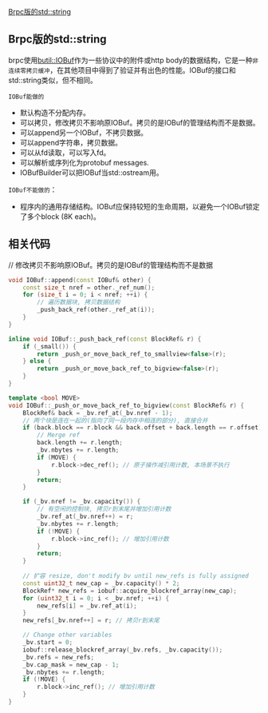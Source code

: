 [Brpc版的std::string](#Brpc版的std::string) 

## Brpc版的std::string

brpc使用[butil::IOBuf](https://github.com/apache/brpc/blob/master/src/butil/iobuf.h)作为一些协议中的附件或http body的数据结构，它是一种`非连续零拷贝缓冲`，在其他项目中得到了验证并有出色的性能。IOBuf的接口和std::string类似，但不相同。

`IOBuf能做的`
- 默认构造不分配内存。
- 可以拷贝，修改拷贝不影响原IOBuf。拷贝的是IOBuf的管理结构而不是数据。
- 可以append另一个IOBuf，不拷贝数据。
- 可以append字符串，拷贝数据。
- 可以从fd读取，可以写入fd。
- 可以解析或序列化为protobuf messages.
- IOBufBuilder可以把IOBuf当std::ostream用。

`IOBuf不能做的`：
- 程序内的通用存储结构。IOBuf应保持较短的生命周期，以避免一个IOBuf锁定了多个block (8K each)。


## 相关代码

// 修改拷贝不影响原IOBuf。拷贝的是IOBuf的管理结构而不是数据

```C++
void IOBuf::append(const IOBuf& other) {
    const size_t nref = other._ref_num();
    for (size_t i = 0; i < nref; ++i) {
        // 遍历数据块, 拷贝数据结构
        _push_back_ref(other._ref_at(i));
    }
}

inline void IOBuf::_push_back_ref(const BlockRef& r) {
    if (_small()) {
        return _push_or_move_back_ref_to_smallview<false>(r);
    } else {
        return _push_or_move_back_ref_to_bigview<false>(r);
    }
}

template <bool MOVE>
void IOBuf::_push_or_move_back_ref_to_bigview(const BlockRef& r) {
    BlockRef& back = _bv.ref_at(_bv.nref - 1);
    // 两个块是连在一起的(指向了同一段内存中相连的部分), 直接合并
    if (back.block == r.block && back.offset + back.length == r.offset) {
        // Merge ref
        back.length += r.length;
        _bv.nbytes += r.length;
        if (MOVE) {
            r.block->dec_ref(); // 原子操作减引用计数, 本场景不执行
        }
        return;
    }

    if (_bv.nref != _bv.capacity()) {
        // 有空闲的控制块, 拷贝r到末尾并增加引用计数
        _bv.ref_at(_bv.nref++) = r;
        _bv.nbytes += r.length;
        if (!MOVE) {
            r.block->inc_ref(); // 增加引用计数
        }
        return;
    }
    
    // 扩容 resize, don't modify bv until new_refs is fully assigned
    const uint32_t new_cap = _bv.capacity() * 2;
    BlockRef* new_refs = iobuf::acquire_blockref_array(new_cap);
    for (uint32_t i = 0; i < _bv.nref; ++i) {
        new_refs[i] = _bv.ref_at(i);
    }
    new_refs[_bv.nref++] = r; // 拷贝r到末尾

    // Change other variables
    _bv.start = 0;
    iobuf::release_blockref_array(_bv.refs, _bv.capacity());
    _bv.refs = new_refs;
    _bv.cap_mask = new_cap - 1;
    _bv.nbytes += r.length;
    if (!MOVE) {
        r.block->inc_ref(); // 增加引用计数
    }
}
```

